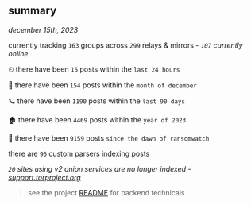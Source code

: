 
## summary
_december 15th, 2023_

currently tracking `163` groups across `299` relays & mirrors - _`107` currently online_

⏲ there have been `15` posts within the `last 24 hours`

🦈 there have been `154` posts within the `month of december`

🪐 there have been `1190` posts within the `last 90 days`

🏚 there have been `4469` posts within the `year of 2023`

🦕 there have been `9159` posts `since the dawn of ransomwatch`

there are `96` custom parsers indexing posts

_`20` sites using v2 onion services are no longer indexed - [support.torproject.org](https://support.torproject.org/onionservices/v2-deprecation/)_

> see the project [README](https://github.com/joshhighet/ransomwatch#ransomwatch--) for backend technicals
